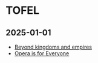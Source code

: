 

# TOFEL 
## 2025-01-01
- [Beyond kingdoms and empires](https://aeon.co/essays/an-archeological-revolution-transforms-our-image-of-human-freedoms)
- [Opera is for Everyone](https://www.currentaffairs.org/news/opera-is-for-everyone)